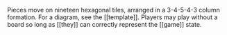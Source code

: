 Pieces move on nineteen hexagonal tiles, arranged in a 3-4-5-4-3 column formation. For a diagram, see the [[template]]. Players may play without a board so long as [[they]] can correctly represent the [[game]] state.